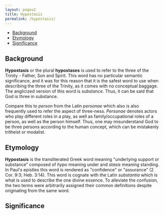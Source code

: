 ```yaml
---
layout: pagev2
title: Hypostasis
permalink: /hypostasis/
---
```

- [Background](#background)
- [Etymology](#etymology)
- [Significance](#significance)

## Background

**Hypostasis** or the plural **hypostases** is used to refer to the three of the Trinity - Father, Son and Spirit. This word has no particular semantic significance, and it was for this reason that it is the safest word to use when describing the three of the Trinity, as it comes with no conceptual baggage. The anglicized version of this word is *substance*. Thus, it can be said that God is three in substance.

Compare this to *person* from the Latin *personae* which also is also frequently used to refer the aspect of three-ness. *Personae* denotes actors who play different roles in a play, as well as family/occupational roles of a person, as well as the person himself. Thus, one may misunderstand God to be three persons according to the human concept, which can be mistakenly tritheist or modalist.

## Etymology

**Hypostasis** is the transliterated Greek word meaning "underlying support or substance" composed of *hypo* meaning under and *stasis* meaning standing. In Paul's epistles this word is rendered as "confidence" or "assurance" (2 Cor. 9:3; Heb. 3:14). This word is cognate with the Latin *substantia* which is what is used to describe the one divine essence. To alleviate the confusion, the two terms were arbitrarily assigned their common definitions despite originating from the same word.

## Significance
